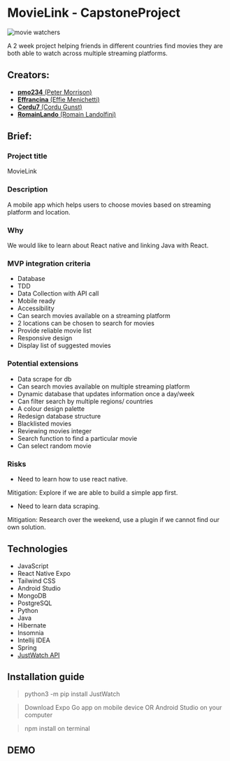 # MovieLink - CapstoneProject
![movie watchers](https://counseling.northwestern.edu/wp-content/uploads/sites/83/2021/02/Hero.png?w=769)

A 2 week project helping friends in different countries find movies they are both able to watch across multiple streaming platforms.


## Creators:
- [__pmo234__ (Peter Morrison)](https://github.com/pmo234)
- [__Effrancina__ (Effie Menichetti)](https://github.com/Effrancina)
- [__Cordu7__ (Cordu Gunst)](https://github.com/Cordu7)
- [__RomainLando__ (Romain Landolfini)](https://github.com/RomainLando)


## Brief:

### Project title
MovieLink

### Description
A mobile app which helps users to choose movies based on streaming platform and location.

### Why
We would like to learn about React native and linking Java with React.

### MVP integration criteria
- Database
- TDD
- Data Collection with API call
- Mobile ready
- Accessibility
- Can search movies available on a streaming platform
- 2 locations can be chosen to search for movies
- Provide reliable movie list
- Responsive design 
- Display list of suggested movies

### Potential extensions
- Data scrape for db
- Can search movies available on multiple streaming platform
- Dynamic database that updates information once a day/week
- Can filter search by multiple regions/ countries
- A colour design palette
- Redesign database structure
- Blacklisted movies
- Reviewing movies integer
- Search function to find a particular movie
- Can select random movie

### Risks
- Need to learn how to use react native.

Mitigation: Explore if we are able to build a simple app first.

- Need to learn data scraping.

Mitigation: Research over the weekend, use a plugin if we cannot find our own solution.


## Technologies
- JavaScript
- React Native Expo
- Tailwind CSS
- Android Studio
- MongoDB
- PostgreSQL
- Python
- Java
- Hibernate
- Insomnia
- Intellij IDEA
- Spring
- [JustWatch API](https://github.com/dawoudt/JustWatchAPI)


## Installation guide
> python3 -m pip install JustWatch

> Download Expo Go app on mobile device OR Android Studio on your computer

> npm install on terminal

## DEMO
